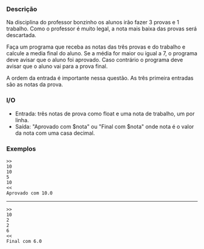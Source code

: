 ### Descrição

Na disciplina do professor bonzinho os alunos irão fazer 3 provas e 1 trabalho. Como o professor é muito legal, a nota mais baixa das provas será descartada.

Faça um programa que receba as notas das três provas e do trabalho e calcule a media final do aluno. Se a média for maior ou igual a 7, o programa deve avisar que o aluno foi aprovado. Caso contrário o programa deve avisar que o aluno vai para a prova final.

A ordem da entrada é importante nessa questão. As três primeira entradas são as notas da prova.


### I/O
* Entrada: três notas de prova como float e uma nota de trabalho, um por linha.
* Saída: "Aprovado com $nota" ou "Final com $nota" onde nota é o valor da nota
com uma casa decimal.

### Exemplos

    >>
    10
    10
    5
    10
    <<
    Aprovado com 10.0

---
    >>
    10
    2
    2
    6
    <<
    Final com 6.0
